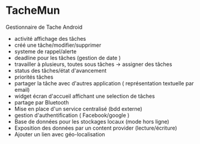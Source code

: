 # TacheMun
Gestionnaire de Tache Android

- activité affichage des tâches
- créé une tâche/modifier/supprimer 
- systeme de rappel/alerte
- deadline pour les tâches (gestion de date )
- travailler à plusieurs, toutes sous tâches -> assigner des tâches
- status des tâches/état d'avancement
- priorités tâches 
- partager la tâche avec d'autres application ( représentation textuelle par email)
- widget écran d'accueil affichant une selection de tâches
- partage par Bluetooth
- Mise en place d'un service centralisé (bdd externe)
- gestion d'authentification ( Facebook/google ) 
- Base de données pour les stockages locaux (mode hors ligne)
- Exposition des données par un content provider (lecture/écriture)
- Ajouter un lien avec géo-localisation
